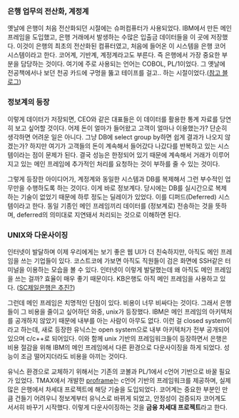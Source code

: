### 은행 업무의 전산화, 계정계

옛날에 은행이 처음 전산화되던 시절에는 슈퍼컴퓨터가 사용되었다. IBM에서 만든 메인 프레임을 도입했고, 은행 거래에서 발생하는 수많은 입출금 데이터들을 이 곳에 저장했다. 이것이 은행의 최초의 전산화된 컴퓨터였고, 처음에 들어온 이 시스템을 은행 코어 시스템이라고 한다. 코어계, 기반계, 계정계라고도 부른다. 즉 은행에서 가장 중요한 부분을 담당하는 것이다. 여기에 주로 사용되는 언어는 COBOL, PL/1이었다. 그 옛날에 전공책에서나 보던 천공 카드에 구멍을 뚫고 테이프를 걸고.. 하는 시절이었다.([참고 블로그](https://blog.naver.com/uninwe01/223144179411))

### 정보계의 등장

이렇게 데이터가 저장되면, CEO와 같은 대표들은 이 데이터를 활용한 통계 자료를 당연히 보고 싶어할 것이다. 어제 돈이 얼마가 들어왔고 고객이 얼마나 이용했는가? 단순히 생각하면 어려운 일은 아니다. 그냥 DB에 select group by하면 쉽게 결과가 나오지 않겠는가? 하지만 여기가 고객들의 돈이 계속해서 들어갔다 나갔다를 반복하고 있는 시스템이라는 점이 문제가 된다. 결국 성능은 한정되어 있기 때문에 계속해서 거래가 이루어지고 있는 메인 프레임에 추가적인 처리를 요청하는 것이 부하를 줄 수 있는 것이다.

그렇게 등장한 아이디어가, 계정계와 동일한 시스템과 DB를 복제해서 그런 부수적인 업무만을 수행하도록 하는 것이다. 이게 바로 정보계다. 당시에는 DB를 실시간으로 복제하는 기술이 없었기 때문에 하루 정도는 딜레이가 있었다. 이를 디퍼드(Deferred) 시스템이라고 한다. 동일 기종인 메인 프레임끼리 데이터를 (정보계로) 전송하는 것을 뜻하며, deferred의 의미대로 지연돼서 처리되는 것으로 이해하면 된다.

### UNIX와 다운사이징

인터넷이 발달하며 이제 우리에게는 보기 좋은 웹 UI가 더 친숙하지만, 아직도 메인 프레임을 쓰는 기업들이 있다. 코스트코에 가보면 아직도 직원들이 검은 화면에 SSH같은 터미널을 이용하는 모습을 볼 수 있다. 인터넷이 이렇게 발달했는데 왜 아직도 메인 프레임을 쓰는 걸까? 효율이 매우 좋기 때문이다. KB은행도 아직 메인 프레임을 사용하고 있다. ([SC제일은행은 추진?](https://www.bikorea.net/news/articleView.html?idxno=24490))

그런데 메인 프레임은 치명적인 단점이 있다. 비용이 너무 비싸다는 것이다. 그래서 은행들이 그 비용을 줄이고 싶어하던 와중, unix가 등장했다. IBM은 메인 프레임의 아키텍처를 공개하지 않았기 때문에 내부를 아는 사람이 아무도 없다. 이런 걸 closed system이라고 하는데, 새로 등장한 유닉스는 open system으로 내부 아키텍처가 전부 공개되어 있으며 c/c++로 되어있다. 이와 함께 unix 기반의 프레임워크들이 등장하면서 은행은 비용 절감을 위해 IBM의 메인 프레임에서 다른 환경으로 다운사이징을 하게 되었다. 성능이 조금 떨어지더라도 비용을 아끼는 것이다.

유닉스 환경으로 교체하기 위해서는 기존의 코볼과 PL/1에서 c언어 기반으로 바꿀 필요가 있었다. TMAX에서 개발한 [proframe](https://www.tmaxsoft.com/kr/solution/view?solutionSeq=14)는 c언어 기반의 프레임워크를 제공하며, 실제 많은 은행에서 차세대 프로젝트에 해당 기술을 도입되었다. 코어계는 중요한 부분인 만큼 건들기 어려우니 정보계부터 유닉스로 바뀌게 되었고, 안정성이 검증되자 코어계도 서서히 바꾸기 시작했다. 이렇게 다운사이징하는 것을 **금융 차세대 프로젝트**라고 한다.
